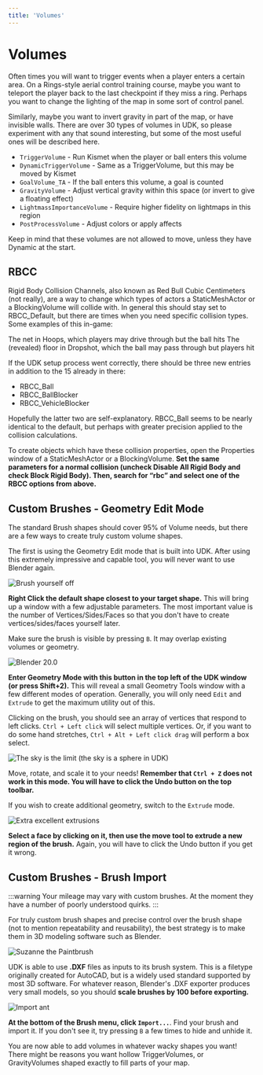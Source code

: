 ```yaml
---
title: 'Volumes'
---
```

# Volumes

Often times you will want to trigger events when a player enters a certain area. On a Rings-style aerial control training course, maybe you want to teleport the player back to the last checkpoint if they miss a ring. Perhaps you want to change the lighting of the map in some sort of control panel.

Similarly, maybe you want to invert gravity in part of the map, or have invisible walls. There are over 30 types of volumes in UDK, so please experiment with any that sound interesting, but some of the most useful ones will be described here.

* `TriggerVolume` - Run Kismet when the player or ball enters this volume
* `DynamicTriggerVolume` - Same as a TriggerVolume, but this may be moved by Kismet
* `GoalVolume_TA` - If the ball enters this volume, a goal is counted
* `GravityVolume` - Adjust vertical gravity within this space (or invert to give a floating effect)
* `LightmassImportanceVolume` - Require higher fidelity on lightmaps in this region
* `PostProcessVolume` - Adjust colors or apply affects

Keep in mind that these volumes are not allowed to move, unless they have Dynamic at the start.

## RBCC

Rigid Body Collision Channels, also known as Red Bull Cubic Centimeters (not really), are a way to change which types of actors a StaticMeshActor or a BlockingVolume will collide with. In general this should stay set to RBCC_Default, but there are times when you need specific collision types. Some examples of this in-game:

The net in Hoops, which players may drive through but the ball hits
The (revealed) floor in Dropshot, which the ball may pass through but players hit

If the UDK setup process went correctly, there should be three new entries in addition to the 15 already in there:

* RBCC_Ball
* RBCC_BallBlocker
* RBCC_VehicleBlocker

Hopefully the latter two are self-explanatory. RBCC_Ball seems to be nearly identical to the default, but perhaps with greater precision applied to the collision calculations.

To create objects which have these collision properties, open the Properties window of a StaticMeshActor or a BlockingVolume. **Set the same parameters for a normal collision (uncheck Disable All Rigid Body and check Block Rigid Body). Then, search for “rbc” and select one of the RBCC options from above.**

## Custom Brushes - Geometry Edit Mode

The standard Brush shapes should cover 95% of Volume needs, but there are a few ways to create truly custom volume shapes.

The first is using the Geometry Edit mode that is built into UDK. After using this extremely impressive and capable tool, you will never want to use Blender again.

![](/images/custombrushes_step1.png "Brush yourself off")

**Right Click the default shape closest to your target shape.** This will bring up a window with a few adjustable parameters. The most important value is the number of Vertices/Sides/Faces so that you don't have to create vertices/sides/faces yourself later.

Make sure the brush is visible by pressing `B`. It may overlap existing volumes or geometry.

![](/images/custombrushes_step2.png "Blender 20.0")

**Enter Geometry Mode with this button in the top left of the UDK window (or press Shift+2).** This will reveal a small Geometry Tools window with a few different modes of operation. Generally, you will only need `Edit` and `Extrude` to get the maximum utility out of this.

Clicking on the brush, you should see an array of vertices that respond to left clicks. `Ctrl + Left click` will select multiple vertices. Or, if you want to do some hand stretches, `Ctrl + Alt + Left click drag` will perform a box select.

![](/images/custombrushes_step3.png "The sky is the limit (the sky is a sphere in UDK)")

Move, rotate, and scale it to your needs! **Remember that `Ctrl + Z` does not work in this mode. You will have to click the Undo button on the top toolbar.**

If you wish to create additional geometry, switch to the `Extrude` mode.

![](/images/custombrushes_step4.png "Extra excellent extrusions")

**Select a face by clicking on it, then use the move tool to extrude a new region of the brush.** Again, you will have to click the Undo button if you get it wrong.

## Custom Brushes - Brush Import

:::warning
Your mileage may vary with custom brushes. At the moment they have a number of poorly understood quirks.
:::

For truly custom brush shapes and precise control over the brush shape (not to mention repeatability and reusability), the best strategy is to make them in 3D modeling software such as Blender.

![](/images/custombrushes_step5.png "Suzanne the Paintbrush")

UDK is able to use **.DXF** files as inputs to its brush system. This is a filetype originally created for AutoCAD, but is a widely used standard supported by most 3D software. For whatever reason, Blender's .DXF exporter produces very small models, so you should **scale brushes by 100 before exporting.**

![](/images/custombrushes_step6.png "Import ant")

**At the bottom of the Brush menu, click `Import...`**. Find your brush and import it. If you don't see it, try pressing `B` a few times to hide and unhide it.

You are now able to add volumes in whatever wacky shapes you want! There might be reasons you want hollow TriggerVolumes, or GravityVolumes shaped exactly to fill parts of your map.
